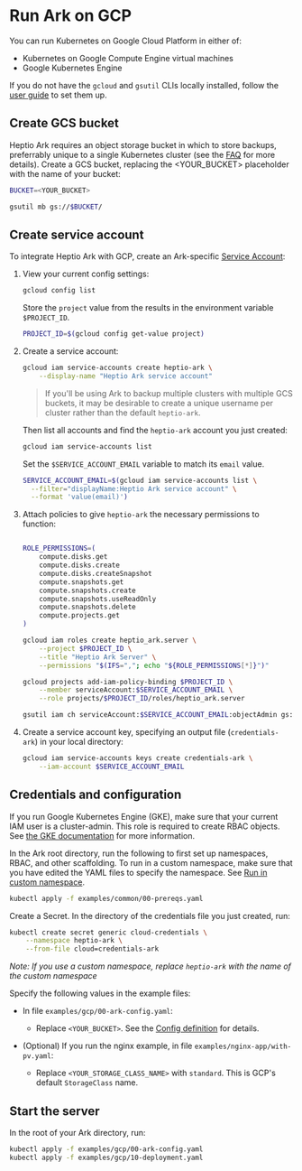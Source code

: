 # Run Ark on GCP

You can run Kubernetes on Google Cloud Platform in either of: 

* Kubernetes on Google Compute Engine virtual machines
* Google Kubernetes Engine 

If you do not have the `gcloud` and `gsutil` CLIs locally installed, follow the [user guide][16] to set them up.

## Create GCS bucket

Heptio Ark requires an object storage bucket in which to store backups, preferrably unique to a single Kubernetes cluster (see the [FAQ][20] for more details). Create a GCS bucket, replacing the <YOUR_BUCKET> placeholder with the name of your bucket:

```bash
BUCKET=<YOUR_BUCKET>

gsutil mb gs://$BUCKET/
```

## Create service account

To integrate Heptio Ark with GCP, create an Ark-specific [Service Account][15]:

1. View your current config settings:

    ```bash
    gcloud config list
    ```

    Store the `project` value from the results in the environment variable `$PROJECT_ID`.
    
    ```bash
    PROJECT_ID=$(gcloud config get-value project)
    ```

2. Create a service account:

    ```bash
    gcloud iam service-accounts create heptio-ark \
        --display-name "Heptio Ark service account"
    ```

    > If you'll be using Ark to backup multiple clusters with multiple GCS buckets, it may be desirable to create a unique username per cluster rather than the default `heptio-ark`.

    Then list all accounts and find the `heptio-ark` account you just created:
    ```bash
    gcloud iam service-accounts list
    ```

    Set the `$SERVICE_ACCOUNT_EMAIL` variable to match its `email` value.
    
    ```bash
    SERVICE_ACCOUNT_EMAIL=$(gcloud iam service-accounts list \
      --filter="displayName:Heptio Ark service account" \
      --format 'value(email)')
    ```

3. Attach policies to give `heptio-ark` the necessary permissions to function:

    ```bash
    
    ROLE_PERMISSIONS=(
        compute.disks.get
        compute.disks.create
        compute.disks.createSnapshot
        compute.snapshots.get
        compute.snapshots.create
        compute.snapshots.useReadOnly
        compute.snapshots.delete
        compute.projects.get
    )

    gcloud iam roles create heptio_ark.server \
        --project $PROJECT_ID \
        --title "Heptio Ark Server" \
        --permissions "$(IFS=","; echo "${ROLE_PERMISSIONS[*]}")"    

    gcloud projects add-iam-policy-binding $PROJECT_ID \
        --member serviceAccount:$SERVICE_ACCOUNT_EMAIL \
        --role projects/$PROJECT_ID/roles/heptio_ark.server

    gsutil iam ch serviceAccount:$SERVICE_ACCOUNT_EMAIL:objectAdmin gs://${BUCKET}
    ```

4. Create a service account key, specifying an output file (`credentials-ark`) in your local directory:

    ```bash
    gcloud iam service-accounts keys create credentials-ark \
        --iam-account $SERVICE_ACCOUNT_EMAIL
    ```

## Credentials and configuration

If you run Google Kubernetes Engine (GKE), make sure that your current IAM user is a cluster-admin. This role is required to create RBAC objects.
See [the GKE documentation][22] for more information.

In the Ark root directory, run the following to first set up namespaces, RBAC, and other scaffolding. To run in a custom namespace, make sure that you have edited the YAML files to specify the namespace. See [Run in custom namespace][0].

```bash
kubectl apply -f examples/common/00-prereqs.yaml
```

Create a Secret. In the directory of the credentials file you just created, run:

```bash
kubectl create secret generic cloud-credentials \
    --namespace heptio-ark \
    --from-file cloud=credentials-ark
```

_Note: If you use a custom namespace, replace `heptio-ark` with the name of the custom namespace_

Specify the following values in the example files:

* In file `examples/gcp/00-ark-config.yaml`:

  * Replace `<YOUR_BUCKET>`. See the [Config definition][7] for details.

* (Optional) If you run the nginx example, in file `examples/nginx-app/with-pv.yaml`:

    * Replace `<YOUR_STORAGE_CLASS_NAME>` with `standard`. This is GCP's default `StorageClass` name.

## Start the server

In the root of your Ark directory, run:

  ```bash
  kubectl apply -f examples/gcp/00-ark-config.yaml
  kubectl apply -f examples/gcp/10-deployment.yaml
  ```

  [0]: namespace.md
  [7]: config-definition.md#gcp
  [15]: https://cloud.google.com/compute/docs/access/service-accounts
  [16]: https://cloud.google.com/sdk/docs/
  [20]: faq.md
  [22]: https://cloud.google.com/kubernetes-engine/docs/how-to/role-based-access-control#prerequisites_for_using_role-based_access_control

